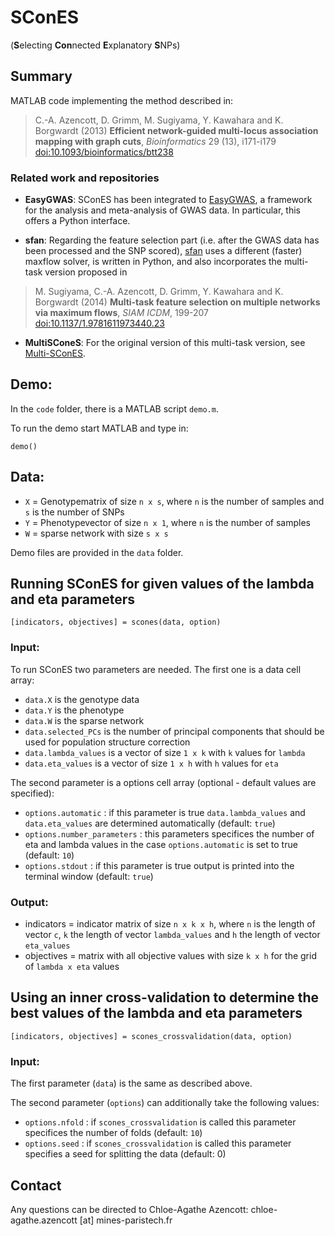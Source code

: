 # SConES


(**S**electing **Con**nected **E**xplanatory **S**NPs)

## Summary


MATLAB code implementing the method described in:  
> C.-A. Azencott, D. Grimm, M. Sugiyama, Y. Kawahara and K. Borgwardt (2013) 
> **Efficient network-guided multi-locus association mapping with graph cuts**,  _Bioinformatics_ 29 (13), i171-i179  [doi:10.1093/bioinformatics/btt238](http://bioinformatics.oxfordjournals.org/content/29/13/i171)

### Related work and repositories

* **EasyGWAS**: SConES has been integrated to [EasyGWAS](https://github.com/dominikgrimm/easyGWASCore), a framework for the analysis and meta-analysis of GWAS data. In particular, this offers a Python interface. 

* **sfan**: Regarding the feature selection part (i.e. after the GWAS data has been processed and the SNP scored), [sfan](https://github.com/chagaz/sfan) uses a different (faster) maxflow solver, is written in Python, and also incorporates the multi-task version proposed in 
> M. Sugiyama, C.-A. Azencott, D. Grimm, Y. Kawahara and K. Borgwardt (2014)
> **Multi-task feature selection on multiple networks via maximum flows**, _SIAM ICDM_, 199-207 [doi:10.1137/1.9781611973440.23](http://epubs.siam.org/doi/abs/10.1137/1.9781611973440.23)

* **MultiSConeS**: For the original version of this multi-task version, see [Multi-SConES](https://github.com/mahito-sugiyama/Multi-SConES).


## Demo:

In the `code` folder, there is a MATLAB script `demo.m`.  

To run the demo start MATLAB and type in:   

```
demo()
```


## Data:

* `X` = Genotypematrix of size `n x s`, where `n` is the number of samples and `s` is the number of SNPs  
* `Y` = Phenotypevector of size `n x 1`, where `n` is the number of samples  
* `W` = sparse network with size `s x s`  


Demo files are provided in the `data` folder.


## Running SConES for given values of the lambda and eta parameters
`[indicators, objectives] = scones(data, option)`

### Input:
To run SConES two parameters are needed. The first one is a data cell array:

* `data.X` is the genotype data 
* `data.Y` is the phenotype  
* `data.W` is the sparse network  
* `data.selected_PCs` is the number of principal components that should be used for population structure correction  
* `data.lambda_values` is a vector of size `1 x k` with `k` values for `lambda`  
* `data.eta_values` is a vector of size `1 x h` with `h` values for `eta`  

The second parameter is a options cell array (optional - default values are specified):

* `options.automatic` : if this parameter is true `data.lambda_values` and `data.eta_values` are determined automatically (default: `true`)  
* `options.number_parameters` : this parameters specifices the number of eta and lambda values in the case `options.automatic` is set to true (default: `10`)  
* `options.stdout` : if this parameter is true output is printed into the terminal window (default: `true`)  

### Output: 

* indicators = indicator matrix of size `n x k x h`, where `n` is the length of vector `c`, `k` the length of vector `lambda_values` and `h` the length of vector `eta_values`
* objectives = matrix with all objective values with size `k x h` for the grid of `lambda x eta` values

## Using an inner cross-validation to determine the best values of the lambda and eta parameters
`[indicators, objectives] = scones_crossvalidation(data, option)`

### Input:
The first parameter (`data`) is the same as described above.

The second parameter (`options`) can additionally take the following values:
* `options.nfold` : if `scones_crossvalidation` is called this parameter specifices the number of folds (default: `10`)  
* `options.seed` : if `scones_crossvalidation` is called this parameter specifies a seed for splitting the data (default: 0)  

## Contact 

Any questions can be directed to Chloe-Agathe Azencott: chloe-agathe.azencott [at] mines-paristech.fr

